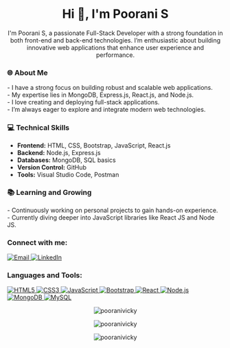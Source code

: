 <h1 align="center">Hi 👋, I'm Poorani S</h1>

<p align="center"> I'm Poorani S, a passionate Full-Stack Developer with a strong foundation in both front-end and back-end technologies. I’m enthusiastic about building innovative web applications that enhance user experience and performance. </p> 

<h3 align="left">🌐 About Me</h3> 
<p> - I have a strong focus on building robust and scalable web applications. <br /> - My expertise lies in MongoDB, Express.js, React.js, and Node.js. <br /> - I love creating and deploying full-stack applications. <br /> - I’m always eager to explore and integrate modern web technologies. </p> 

<h3 align="left">💻 Technical Skills</h3>
<ul> 
<li><strong>Frontend:</strong> HTML, CSS, Bootstrap, JavaScript, React.js</li> 
<li><strong>Backend:</strong> Node.js, Express.js</li> 
<li><strong>Databases:</strong> MongoDB, SQL basics</li> 
<li><strong>Version Control:</strong> GitHub</li> 
<li><strong>Tools:</strong> Visual Studio Code, Postman</li> 
</ul> 

<h3 align="left">📚 Learning and Growing</h3> 
<p> - Continuously working on personal projects to gain hands-on experience. <br /> - Currently diving deeper into JavaScript libraries like React JS and Node JS. </p> 

<h3 align="left">Connect with me:</h3> 
<p align="left"> 
<a href="mailto:poorani2475@gmail.com" target="_blank"> <img src="https://img.shields.io/badge/Email-%23D14836.svg?&style=for-the-badge&logo=gmail&logoColor=white" alt="Email" /> </a>
<a href="https://www.linkedin.com/in/pooranivignesh05/" target="_blank"> <img src="https://img.shields.io/badge/LinkedIn-%230A66C2.svg?&style=for-the-badge&logo=linkedin&logoColor=white" alt="LinkedIn" /> </a>
</p>


<h3 align="left">Languages and Tools:</h3> 
<p align="left"> 
<a href="https://www.w3.org/html/" target="_blank"> <img src="https://img.shields.io/badge/HTML5-%23E34F26.svg?&style=for-the-badge&logo=html5&logoColor=white" alt="HTML5" /> </a> 
<a href="https://www.w3schools.com/css/" target="_blank"> <img src="https://img.shields.io/badge/CSS3-%231572B6.svg?&style=for-the-badge&logo=css3&logoColor=white" alt="CSS3" /> </a> 
<a href="https://developer.mozilla.org/en-US/docs/Web/JavaScript" target="_blank"> <img src="https://img.shields.io/badge/JavaScript-%23F7DF1E.svg?&style=for-the-badge&logo=javascript&logoColor=black" alt="JavaScript" /> </a> 
<a href="https://getbootstrap.com" target="_blank"> <img src="https://img.shields.io/badge/Bootstrap-%23563D7C.svg?&style=for-the-badge&logo=bootstrap&logoColor=white" alt="Bootstrap" /> </a> 
<a href="https://reactjs.org/" target="_blank"> <img src="https://img.shields.io/badge/React-%2361DAFB.svg?&style=for-the-badge&logo=react&logoColor=black" alt="React" /> </a> 
<a href="https://nodejs.org" target="_blank"> <img src="https://img.shields.io/badge/Node.js-%23339933.svg?&style=for-the-badge&logo=node.js&logoColor=white" alt="Node.js" /> </a> 
<a href="https://www.mongodb.com/" target="_blank"> <img src="https://img.shields.io/badge/MongoDB-%2347A248.svg?&style=for-the-badge&logo=mongodb&logoColor=white" alt="MongoDB" /> </a> 
<a href="https://www.mysql.com/" target="_blank"> <img src="https://img.shields.io/badge/MySQL-%234479A1.svg?&style=for-the-badge&logo=mysql&logoColor=white" alt="MySQL" /> </a> 
</p> 

<p align="center">
  <img src="https://github-readme-stats.vercel.app/api/top-langs?username=pooranivicky&show_icons=true&locale=en&layout=compact&bg_color=0d1117&text_color=ffffff" alt="pooranivicky" />
</p>

<p align="center">
  <img src="https://github-readme-stats.vercel.app/api?username=pooranivicky&show_icons=true&locale=en&bg_color=0d1117&text_color=ffffff" alt="pooranivicky" />
</p>

<p align="center">
  <img src="https://github-readme-streak-stats.herokuapp.com/?user=pooranivicky&background=0d1117&currStreakLabel=ffffff&sideLabels=ffffff&dates=ffffff&sideNums=ffffff&currStreakNum=ffffff&fire=ffffff" alt="pooranivicky" />
</p>
